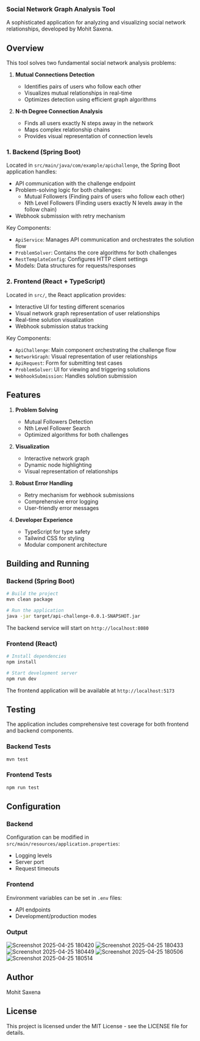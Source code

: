 ### Social Network Graph Analysis Tool

A sophisticated application for analyzing and visualizing social network relationships, developed by Mohit Saxena.

## Overview

This tool solves two fundamental social network analysis problems:

1. **Mutual Connections Detection**
   - Identifies pairs of users who follow each other
   - Visualizes mutual relationships in real-time
   - Optimizes detection using efficient graph algorithms

2. **N-th Degree Connection Analysis**
   - Finds all users exactly N steps away in the network
   - Maps complex relationship chains
   - Provides visual representation of connection levels
### 1. Backend (Spring Boot)

Located in `src/main/java/com/example/apichallenge`, the Spring Boot application handles:

- API communication with the challenge endpoint
- Problem-solving logic for both challenges:
  - Mutual Followers (Finding pairs of users who follow each other)
  - Nth Level Followers (Finding users exactly N levels away in the follow chain)
- Webhook submission with retry mechanism

Key Components:
- `ApiService`: Manages API communication and orchestrates the solution flow
- `ProblemSolver`: Contains the core algorithms for both challenges
- `RestTemplateConfig`: Configures HTTP client settings
- Models: Data structures for requests/responses

### 2. Frontend (React + TypeScript)

Located in `src/`, the React application provides:

- Interactive UI for testing different scenarios
- Visual network graph representation of user relationships
- Real-time solution visualization
- Webhook submission status tracking

Key Components:
- `ApiChallenge`: Main component orchestrating the challenge flow
- `NetworkGraph`: Visual representation of user relationships
- `ApiRequest`: Form for submitting test cases
- `ProblemSolver`: UI for viewing and triggering solutions
- `WebhookSubmission`: Handles solution submission

## Features

1. **Problem Solving**
   - Mutual Followers Detection
   - Nth Level Follower Search
   - Optimized algorithms for both challenges

2. **Visualization**
   - Interactive network graph
   - Dynamic node highlighting
   - Visual representation of relationships

3. **Robust Error Handling**
   - Retry mechanism for webhook submissions
   - Comprehensive error logging
   - User-friendly error messages

4. **Developer Experience**
   - TypeScript for type safety
   - Tailwind CSS for styling
   - Modular component architecture

## Building and Running

### Backend (Spring Boot)

```bash
# Build the project
mvn clean package

# Run the application
java -jar target/api-challenge-0.0.1-SNAPSHOT.jar
```

The backend service will start on `http://localhost:8080`

### Frontend (React)

```bash
# Install dependencies
npm install

# Start development server
npm run dev
```

The frontend application will be available at `http://localhost:5173`

## Testing

The application includes comprehensive test coverage for both frontend and backend components.

### Backend Tests
```bash
mvn test
```

### Frontend Tests
```bash
npm run test
```

## Configuration

### Backend
Configuration can be modified in `src/main/resources/application.properties`:
- Logging levels
- Server port
- Request timeouts

### Frontend
Environment variables can be set in `.env` files:
- API endpoints
- Development/production modes
### Output

![Screenshot 2025-04-25 180420](https://github.com/user-attachments/assets/b29135e6-684f-4511-b262-f48d9cea03b1)
![Screenshot 2025-04-25 180433](https://github.com/user-attachments/assets/8867903e-f3ff-4710-a10e-4af6959853f9)
![Screenshot 2025-04-25 180449](https://github.com/user-attachments/assets/90a13c81-0795-433a-a10e-238b3375a962)
![Screenshot 2025-04-25 180506](https://github.com/user-attachments/assets/b4341081-04a7-4591-b26a-d777af29b8ff)
![Screenshot 2025-04-25 180514](https://github.com/user-attachments/assets/4501cde2-a47b-494b-9130-e30a32221a7e)



## Author
Mohit Saxena

## License
This project is licensed under the MIT License - see the LICENSE file for details.
